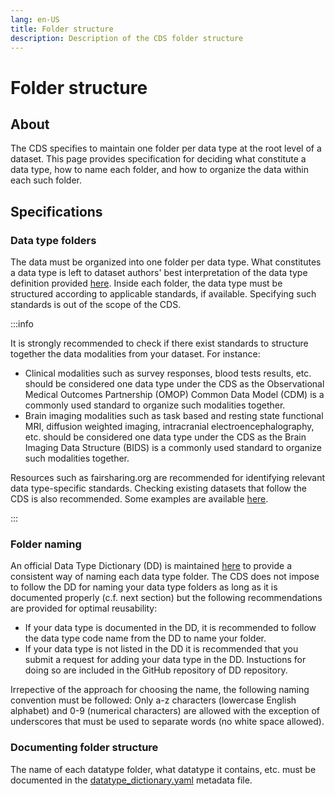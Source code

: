 ```yaml
---
lang: en-US
title: Folder structure
description: Description of the CDS folder structure
---
```


# Folder structure

## About

The CDS specifies to maintain one folder per data type at the root level of a dataset. This page provides specification for deciding what constitute a data type, how to name each folder, and how to organize the data within each such folder.

## Specifications

### Data type folders

The data must be organized into one folder per data type. What constitutes a data type is left to dataset authors' best interpretation of the data type definition provided [here](general-principles.md#definitions). Inside each folder, the data type must be structured according to applicable standards, if available. Specifying such standards is out of the scope of the CDS.

:::info

It is strongly recommended to check if there exist standards to structure together the data modalities from your dataset. For instance:

- Clinical modalities such as survey responses, blood tests results, etc. should be considered one data type under the CDS as the Observational Medical Outcomes Partnership (OMOP) Common Data Model (CDM) is a commonly used standard to organize such modalities together.
- Brain imaging modalities such as task based and resting state functional MRI, diffusion weighted imaging, intracranial electroencephalography, etc. should be considered one data type under the CDS as the Brain Imaging Data Structure (BIDS) is a commonly used standard to organize such modalities together.

Resources such as fairsharing.org are recommended for identifying relevant data type-specific standards. Checking existing datasets that follow the CDS is also recommended. Some examples are available [here](../implementing-cds/examples.md).

:::

### Folder naming

An official Data Type Dictionary (DD) is maintained [here](https://github.com/AI-READI/datatype-dictionary) to provide a consistent way of naming each data type folder. The CDS does not impose to follow the DD for naming your data type folders as long as it is documented properly (c.f. next section) but the following recommendations are provided for optimal reusability:

- If your data type is documented in the DD, it is recommended to follow the data type code name from the DD to name your folder.
- If your data type is not listed in the DD it is recommended that you submit a request for adding your data type in the DD. Instuctions for doing so are included in the GitHub repository of DD repository.

Irrepective of the approach for choosing the name, the following naming convention must be followed: Only a-z characters (lowercase English alphabet) and 0-9 (numerical characters) are allowed with the exception of underscores that must be used to separate words (no white space allowed).

### Documenting folder structure

The name of each datatype folder, what datatype it contains, etc. must be documented in the [datatype_dictionary.yaml](metadata-files/datatype-dictionary) metadata file.
